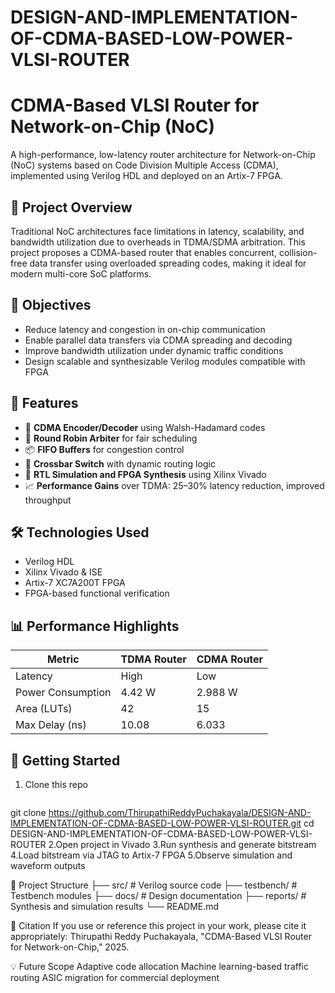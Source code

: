 # DESIGN-AND-IMPLEMENTATION-OF-CDMA-BASED-LOW-POWER-VLSI-ROUTER
# CDMA-Based VLSI Router for Network-on-Chip (NoC)

A high-performance, low-latency router architecture for Network-on-Chip (NoC) systems based on Code Division Multiple Access (CDMA), implemented using Verilog HDL and deployed on an Artix-7 FPGA.

## 🚀 Project Overview

Traditional NoC architectures face limitations in latency, scalability, and bandwidth utilization due to overheads in TDMA/SDMA arbitration. This project proposes a CDMA-based router that enables concurrent, collision-free data transfer using overloaded spreading codes, making it ideal for modern multi-core SoC platforms.

## 🎯 Objectives

- Reduce latency and congestion in on-chip communication
- Enable parallel data transfers via CDMA spreading and decoding
- Improve bandwidth utilization under dynamic traffic conditions
- Design scalable and synthesizable Verilog modules compatible with FPGA

## 🧩 Features

- 🧬 **CDMA Encoder/Decoder** using Walsh-Hadamard codes
- 🧠 **Round Robin Arbiter** for fair scheduling
- 📦 **FIFO Buffers** for congestion control
- 🔀 **Crossbar Switch** with dynamic routing logic
- 🔧 **RTL Simulation and FPGA Synthesis** using Xilinx Vivado
- 📈 **Performance Gains** over TDMA: 25–30% latency reduction, improved throughput

## 🛠️ Technologies Used

- Verilog HDL
- Xilinx Vivado & ISE
- Artix-7 XC7A200T FPGA
- FPGA-based functional verification

## 📊 Performance Highlights

| Metric              | TDMA Router | CDMA Router |
|---------------------|-------------|-------------|
| Latency             | High        | Low         |
| Power Consumption   | 4.42 W      | 2.988 W     |
| Area (LUTs)         | 42          | 15          |
| Max Delay (ns)      | 10.08       | 6.033       |

## 🧪 Getting Started

1. Clone this repo  
   ```bash
  git clone https://github.com/ThirupathiReddyPuchakayala/DESIGN-AND-IMPLEMENTATION-OF-CDMA-BASED-LOW-POWER-VLSI-ROUTER.git
cd DESIGN-AND-IMPLEMENTATION-OF-CDMA-BASED-LOW-POWER-VLSI-ROUTER
2.Open project in Vivado
3.Run synthesis and generate bitstream
4.Load bitstream via JTAG to Artix-7 FPGA
5.Observe simulation and waveform outputs

📂 Project Structure
├── src/              # Verilog source code
├── testbench/        # Testbench modules
├── docs/             # Design documentation
├── reports/          # Synthesis and simulation results
└── README.md

📖 Citation
If you use or reference this project in your work, please cite it appropriately:
Thirupathi Reddy Puchakayala, "CDMA-Based VLSI Router for Network-on-Chip," 2025.

💡 Future Scope
Adaptive code allocation
Machine learning-based traffic routing
ASIC migration for commercial deployment
